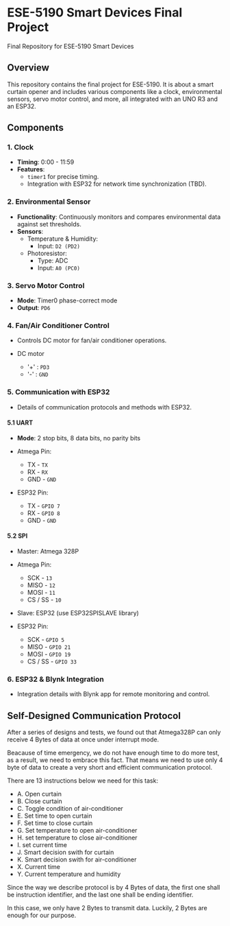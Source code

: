 # ESE-5190 Smart Devices Final Project
Final Repository for ESE-5190 Smart Devices

## Overview
This repository contains the final project for ESE-5190. It is about a smart curtain opener and includes various components like a clock, environmental sensors, servo motor control, and more, all integrated with an UNO R3 and an ESP32.

## Components

### 1. Clock
- **Timing**: 0:00 - 11:59
- **Features**:
  - `timer1` for precise timing.
  - Integration with ESP32 for network time synchronization (TBD).

### 2. Environmental Sensor
- **Functionality**: Continuously monitors and compares environmental data against set thresholds.
- **Sensors**:
  - Temperature & Humidity:
    - Input: `D2 (PD2)`
  - Photoresistor:
    - Type: ADC
    - Input: `A0 (PC0)`

### 3. Servo Motor Control
- **Mode**: Timer0 phase-correct mode
- **Output**: `PD6`

### 4. Fan/Air Conditioner Control
- Controls DC motor for fan/air conditioner operations.

- DC motor
  - '+' : `PD3`
  - '-' : `GND`

### 5. Communication with ESP32
- Details of communication protocols and methods with ESP32.

#### 5.1 UART
- **Mode**: 2 stop bits, 8 data bits, no parity bits
- Atmega Pin:
  - TX - `TX`
  - RX - `RX`
  - GND - `GND`

- ESP32 Pin:  
  - TX - `GPIO 7`
  - RX - `GPIO 8`
  - GND - `GND`
  
#### 5.2 SPI
- Master: Atmega 328P

- Atmega Pin:
  - SCK - `13`
  - MISO - `12`
  - MOSI - `11`
  - CS / SS - `10`

- Slave: ESP32 (use ESP32SPISLAVE library)

- ESP32 Pin:
  - SCK - `GPIO 5`
  - MISO - `GPIO 21`
  - MOSI - `GPIO 19`
  - CS / SS - `GPIO 33`

### 6. ESP32 & Blynk Integration
- Integration details with Blynk app for remote monitoring and control.

## Self-Designed Communication Protocol
After a series of designs and tests, we found out that Atmega328P can only receive 4 Bytes of data at once under interrupt mode.

Beacause of time emergency, we do not have enough time to do more test, as a result, we need to embrace this fact. That means we need to use only 4 byte of data to create a very short and efficient communication protocol.

There are 13 instructions below we need for this task:

- A. Open curtain
- B. Close curtain
- C. Toggle condition of air-conditioner
- E. Set time to open curtain
- F. Set time to close curtain
- G. Set temperature to open air-conditioner
- H. set temperature to close air-conditioner
- I. set current time
- J. Smart decision swith for curtain
- K. Smart decision swith for air-conditioner
- X. Current time 
- Y. Current temperature and humidity 

Since the way we describe protocol is by 4 Bytes of data, the first one shall be instruction identifier, and the last one shall be ending identifier.

In this case, we only have 2 Bytes to transmit data. Luckily, 2 Bytes are enough for our purpose.

